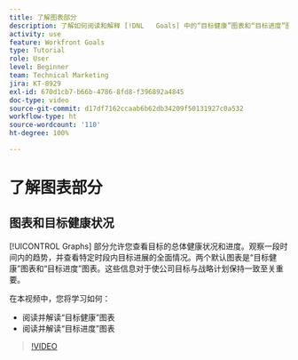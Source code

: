 ```yaml
---
title: 了解图表部分
description: 了解如何阅读和解释 [!DNL   Goals] 中的“目标健康”图表和“目标进度”图表。
activity: use
feature: Workfront Goals
type: Tutorial
role: User
level: Beginner
team: Technical Marketing
jira: KT-8929
exl-id: 670d1cb7-b66b-4786-8fd8-f396892a4845
doc-type: video
source-git-commit: d17df7162ccaab6b62db34209f50131927c0a532
workflow-type: ht
source-wordcount: '110'
ht-degree: 100%

---
```


# 了解图表部分

## 图表和目标健康状况

[!UICONTROL Graphs] 部分允许您查看目标的总体健康状况和进度。观察一段时间内的趋势，并查看特定时段内目标进展的全面情况。两个默认图表是“目标健康”图表和“目标进度”图表。这些信息对于使公司目标与战略计划保持一致至关重要。

在本视频中，您将学习如何：

* 阅读并解读“目标健康”图表
* 阅读并解读“目标进度”图表

>[!VIDEO](https://video.tv.adobe.com/v/3415917/?quality=12&learn=on&enablevpops&captions=chi_hans)
